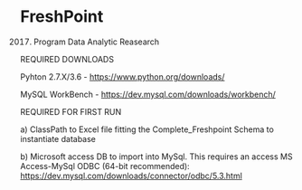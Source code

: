 # FreshPoint
2017. Program Data Analytic Reasearch

REQUIRED DOWNLOADS

Pyhton 2.7.X/3.6 - https://www.python.org/downloads/ 

MySQL WorkBench - https://dev.mysql.com/downloads/workbench/

REQUIRED FOR FIRST RUN

a) ClassPath to Excel file fitting the Complete_Freshpoint Schema to instantiate database

b) Microsoft access DB to import into MySql. This requires an access MS Access-MySql ODBC (64-bit recommended): https://dev.mysql.com/downloads/connector/odbc/5.3.html 
